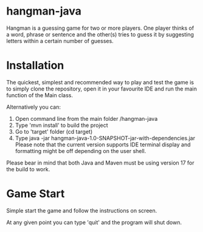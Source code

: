 # hangman-java
Hangman is a guessing game for two or more players. One player thinks of a word, phrase or sentence and the other(s) tries to guess it by suggesting letters within a certain number of guesses.

# Installation
The quickest, simplest and recommended way to play and test the game is to simply clone the repository, open it in your favourite IDE and run the main function of the Main class.

Alternatively you can:
1. Open command line from the main folder /hangman-java
2. Type 'mvn install' to build the project
3. Go to 'target' folder (cd target)
4. Type  java -jar hangman-java-1.0-SNAPSHOT-jar-with-dependencies.jar
Please note that the current version supports IDE terminal display and formatting might be off depending on the user shell.

Please bear in mind that both Java and Maven must be using version 17 for the build to work.

# Game Start
Simple start the game and follow the instructions on screen.

At any given point you can type 'quit' and the program will shut down.